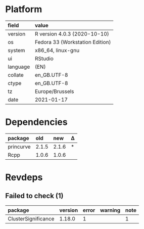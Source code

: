 # Platform

|field    |value                           |
|:--------|:-------------------------------|
|version  |R version 4.0.3 (2020-10-10)    |
|os       |Fedora 33 (Workstation Edition) |
|system   |x86_64, linux-gnu               |
|ui       |RStudio                         |
|language |(EN)                            |
|collate  |en_GB.UTF-8                     |
|ctype    |en_GB.UTF-8                     |
|tz       |Europe/Brussels                 |
|date     |2021-01-17                      |

# Dependencies

|package   |old   |new   |Δ  |
|:---------|:-----|:-----|:--|
|princurve |2.1.5 |2.1.6 |*  |
|Rcpp      |1.0.6 |1.0.6 |   |

# Revdeps

## Failed to check (1)

|package             |version |error |warning |note |
|:-------------------|:-------|:-----|:-------|:----|
|ClusterSignificance |1.18.0  |1     |        |1    |

